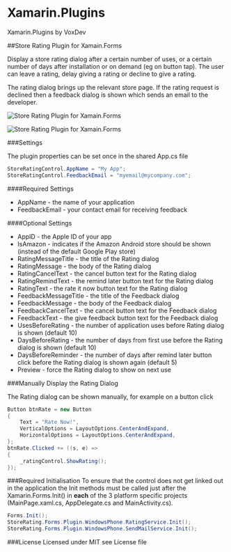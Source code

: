 Xamarin.Plugins
===============

Xamarin.Plugins by VoxDev

##Store Rating Plugin for Xamain.Forms

Display a store rating dialog after a certain number of uses, or a certain number of days after installation 
or on demand (eg on button tap). The user can leave a rating, delay giving a rating or decline to give a rating.

The rating dialog brings up the relevant store page. If the rating request is declined then a feedback dialog is 
shown which sends an email to the developer.

![Store Rating Plugin for Xamain.Forms](http://www.voxdev.com/storerating1.png "Store Rating Plugin for Xamain.Forms")

![Store Rating Plugin for Xamain.Forms](http://www.voxdev.com/storerating2.png "Store Rating Plugin for Xamain.Forms")


###Settings

The plugin properties can be set once in the shared App.cs file

```C#
StoreRatingControl.AppName = "My App";
StoreRatingControl.FeedbackEmail = "myemail@mycompany.com";
```

####Required Settings
+ AppName - the name of your application
+ FeedbackEmail - your contact email for receiving feedback

####Optional Settings
+ AppID - the Apple ID of your app
+ IsAmazon - indicates if the Amazon Android store should be shown (instead of the default Google Play store)
+ RatingMessageTitle - the title of the Rating dialog
+ RatingMessage - the body of the Rating dialog
+ RatingCancelText - the cancel button text for the Rating dialog
+ RatingRemindText - the remind later button text for the Rating dialog
+ RatingText - the rate it now button text for the Rating dialog
+ FeedbackMessageTitle - the title of the Feedback dialog
+ FeedbackMessage - the body of the Feedback dialog
+ FeedbackCancelText - the cancel button text for the Feedback dialog
+ FeedbackText - the give feedback button text for the Feedback dialog
+ UsesBeforeRating - the number of application uses before Rating dialog is shown (default 10)
+ DaysBeforeRating - the number of days from first use before the Rating dialog is shown (default 10)
+ DaysBeforeReminder - the number of days after remind later button click before the Rating dialog is shown again (default 5)
+ Preview - force the Rating dialog to show on next use

###Manually Display the Rating Dialog

The Rating dialog can be shown manually, for example on a button click

```C#
Button btnRate = new Button
{
    Text = "Rate Now!",
    VerticalOptions = LayoutOptions.CenterAndExpand,
    HorizontalOptions = LayoutOptions.CenterAndExpand,
};
btnRate.Clicked += ((s, e) =>
{
    _ratingControl.ShowRating();
});
```

###Required Initialisation
To ensure that the control does not get linked out in the application the Init methods must be called just after the Xamarin.Forms.Init() in **each** of the 3 platform specific projects (MainPage.xaml.cs, AppDelegate.cs and MainActivity.cs).

```C#
Forms.Init();
StoreRating.Forms.Plugin.WindowsPhone.RatingService.Init();
StoreRating.Forms.Plugin.WindowsPhone.SendMailService.Init();
```

###License
Licensed under MIT see License file
